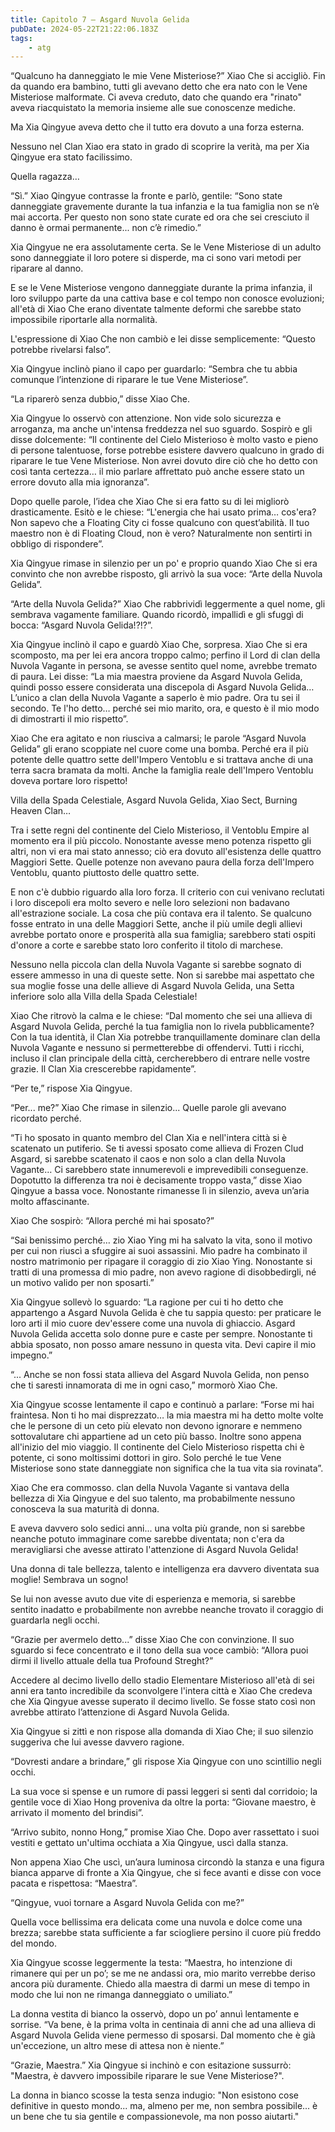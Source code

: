 ```yaml
---
title: Capitolo 7 – Asgard Nuvola Gelida
pubDate: 2024-05-22T21:22:06.183Z
tags:
    - atg
---
```



“Qualcuno ha danneggiato le mie Vene Misteriose?” Xiao Che si accigliò. Fin da quando era bambino, tutti gli avevano detto che era nato con le Vene Misteriose malformate. Ci aveva creduto, dato che quando era "rinato" aveva riacquistato la memoria insieme alle sue conoscenze mediche.


Ma Xia Qingyue aveva detto che il tutto era dovuto a una forza esterna.


Nessuno nel Clan Xiao era stato in grado di scoprire la verità, ma per Xia Qingyue era stato facilissimo.


Quella ragazza…


“Sì.” Xiao Qingyue contrasse la fronte e parlò, gentile: “Sono state danneggiate gravemente durante la tua infanzia e la tua famiglia non se n’è mai accorta. Per questo non sono state curate ed ora che sei cresciuto il danno è ormai permanente... non c’è rimedio.”


Xia Qingyue ne era assolutamente certa. Se le Vene Misteriose di un adulto sono danneggiate il loro potere si disperde, ma ci sono vari metodi per riparare al danno.


E se le Vene Misteriose vengono danneggiate durante la prima infanzia, il loro sviluppo parte da una cattiva base e col tempo non conosce evoluzioni; all'età di Xiao Che erano diventate talmente deformi che sarebbe stato impossibile riportarle alla normalità.


L'espressione di Xiao Che non cambiò e lei disse semplicemente: “Questo potrebbe rivelarsi falso”.


Xia Qingyue inclinò piano il capo per guardarlo: “Sembra che tu abbia comunque l’intenzione di riparare le tue Vene Misteriose”.


“La riparerò senza dubbio,” disse Xiao Che.


Xia Qingyue lo osservò con attenzione. Non vide solo sicurezza e arroganza, ma anche un'intensa freddezza nel suo sguardo. Sospirò e gli disse dolcemente: “Il continente del Cielo Misterioso è molto vasto e pieno di persone talentuose, forse potrebbe esistere davvero qualcuno in grado di riparare le tue Vene Misteriose. Non avrei dovuto dire ciò che ho detto con così tanta certezza… il mio parlare affrettato può anche essere stato un errore dovuto alla mia ignoranza”.


Dopo quelle parole, l’idea che Xiao Che si era fatto su di lei migliorò drasticamente. Esitò e le chiese: “L'energia che hai usato prima… cos'era? Non sapevo che a Floating City ci fosse qualcuno con quest’abilità. Il tuo maestro non è di Floating Cloud, non è vero? Naturalmente non sentirti in obbligo di rispondere”.


Xia Qingyue rimase in silenzio per un po' e proprio quando Xiao Che si era convinto che non avrebbe risposto, gli arrivò la sua voce: “Arte della Nuvola Gelida”.


“Arte della Nuvola Gelida?” Xiao Che rabbrividì leggermente a quel nome, gli sembrava vagamente familiare. Quando ricordò, impallidì e gli sfuggì di bocca: “Asgard Nuvola Gelida!?!?”.


Xia Qingyue inclinò il capo e guardò Xiao Che, sorpresa. Xiao Che si era scomposto, ma per lei era ancora troppo calmo; perfino il Lord di clan della Nuvola Vagante in persona, se avesse sentito quel nome, avrebbe tremato di paura. Lei disse: “La mia maestra proviene da Asgard Nuvola Gelida, quindi posso essere considerata una discepola di Asgard Nuvola Gelida… L’unico a clan della Nuvola Vagante a saperlo è mio padre. Ora tu sei il secondo. Te l'ho detto… perché sei mio marito, ora, e questo è il mio modo di dimostrarti il mio rispetto”.


Xiao Che era agitato e non riusciva a calmarsi; le parole “Asgard Nuvola Gelida” gli erano scoppiate nel cuore come una bomba. Perché era il più potente delle quattro sette dell'Impero Ventoblu e si trattava anche di una terra sacra bramata da molti. Anche la famiglia reale dell'Impero Ventoblu doveva portare loro rispetto!


Villa della Spada Celestiale, Asgard Nuvola Gelida, Xiao Sect, Burning Heaven Clan…


Tra i sette regni del continente del Cielo Misterioso, il Ventoblu Empire al momento era il più piccolo. Nonostante avesse meno potenza rispetto gli altri, non vi era mai stato annesso; ciò era dovuto all'esistenza delle quattro Maggiori Sette. Quelle potenze non avevano paura della forza dell'Impero Ventoblu, quanto piuttosto delle quattro sette.


E non c'è dubbio riguardo alla loro forza. Il criterio con cui venivano reclutati i loro discepoli era molto severo e nelle loro selezioni non badavano all'estrazione sociale. La cosa che più contava era il talento. Se qualcuno fosse entrato in una delle Maggiori Sette, anche il più umile degli allievi avrebbe portato onore e prosperità alla sua famiglia; sarebbero stati ospiti d'onore a corte e sarebbe stato loro conferito il titolo di marchese.


Nessuno nella piccola clan della Nuvola Vagante si sarebbe sognato di essere ammesso in una di queste sette. Non si sarebbe mai aspettato che sua moglie fosse una delle allieve di Asgard Nuvola Gelida, una Setta inferiore solo alla Villa della Spada Celestiale!


Xiao Che ritrovò la calma e le chiese: “Dal momento che sei una allieva di Asgard Nuvola Gelida, perché la tua famiglia non lo rivela pubblicamente? Con la tua identità, il Clan Xia potrebbe tranquillamente dominare clan della Nuvola Vagante e nessuno si permetterebbe di offendervi. Tutti i ricchi, incluso il clan principale della città, cercherebbero di entrare nelle vostre grazie. Il Clan Xia crescerebbe rapidamente”.


“Per te,” rispose Xia Qingyue.


“Per... me?” Xiao Che rimase in silenzio... Quelle parole gli avevano ricordato perché.


“Ti ho sposato in quanto membro del Clan Xia e nell'intera città si è scatenato un putiferio. Se ti avessi sposato come allieva di Frozen Clud Asgard, si sarebbe scatenato il caos e non solo a clan della Nuvola Vagante… Ci sarebbero state innumerevoli e imprevedibili conseguenze. Dopotutto la differenza tra noi è decisamente troppo vasta,” disse Xiao Qingyue a bassa voce. Nonostante rimanesse lì in silenzio, aveva un’aria molto affascinante.


Xiao Che sospirò: “Allora perché mi hai sposato?”


“Sai benissimo perché… zio Xiao Ying mi ha salvato la vita, sono il motivo per cui non riuscì a sfuggire ai suoi assassini. Mio padre ha combinato il nostro matrimonio per ripagare il coraggio di zio Xiao Ying. Nonostante si tratti di una promessa di mio padre, non avevo ragione di disobbedirgli, né un motivo valido per non sposarti.”


Xia Qingyue sollevò lo sguardo: “La ragione per cui ti ho detto che appartengo a Asgard Nuvola Gelida è che tu sappia questo: per praticare le loro arti il mio cuore dev'essere come una nuvola di ghiaccio. Asgard Nuvola Gelida accetta solo donne pure e caste per sempre. Nonostante ti abbia sposato, non posso amare nessuno in questa vita. Devi capire il mio impegno.”


“... Anche se non fossi stata allieva del Asgard Nuvola Gelida, non penso che ti saresti innamorata di me in ogni caso,” mormorò Xiao Che.


Xia Qingyue scosse lentamente il capo e continuò a parlare: “Forse mi hai fraintesa. Non ti ho mai disprezzato… la mia maestra mi ha detto molte volte che le persone di un ceto più elevato non devono ignorare e nemmeno sottovalutare chi appartiene ad un ceto più basso. Inoltre sono appena all'inizio del mio viaggio. Il continente del Cielo Misterioso rispetta chi è potente, ci sono moltissimi dottori in giro. Solo perché le tue Vene Misteriose sono state danneggiate non significa che la tua vita sia rovinata”.


Xiao Che era commosso. clan della Nuvola Vagante si vantava della bellezza di Xia Qingyue e del suo talento, ma probabilmente nessuno conosceva la sua maturità di donna.


E aveva davvero solo sedici anni... una volta più grande, non si sarebbe neanche potuto immaginare come sarebbe diventata; non c'era da meravigliarsi che avesse attirato l'attenzione di Asgard Nuvola Gelida!


Una donna di tale bellezza, talento e intelligenza era davvero diventata sua moglie! Sembrava un sogno!


Se lui non avesse avuto due vite di esperienza e memoria, si sarebbe sentito inadatto e probabilmente non avrebbe neanche trovato il coraggio di guardarla negli occhi.


“Grazie per avermelo detto...” disse Xiao Che con convinzione. Il suo sguardo si fece concentrato e il tono della sua voce cambiò: “Allora puoi dirmi il livello attuale della tua Profound Streght?”


Accedere al decimo livello dello stadio Elementare Misterioso all'età di sei anni era tanto incredibile da sconvolgere l'intera città e Xiao Che credeva che Xia Qingyue avesse superato il decimo livello. Se fosse stato così non avrebbe attirato l’attenzione di Asgard Nuvola Gelida.


Xia Qingyue si zittì e non rispose alla domanda di Xiao Che; il suo silenzio suggeriva che lui avesse davvero ragione.


“Dovresti andare a brindare,” gli rispose Xia Qingyue con uno scintillio negli occhi.


La sua voce si spense e un rumore di passi leggeri si sentì dal corridoio; la gentile voce di Xiao Hong proveniva da oltre la porta: “Giovane maestro, è arrivato il momento del brindisi”.


“Arrivo subito, nonno Hong,” promise Xiao Che. Dopo aver rassettato i suoi vestiti e gettato un'ultima occhiata a Xia Qingyue, uscì dalla stanza.


Non appena Xiao Che uscì, un’aura luminosa circondò la stanza e una figura bianca apparve di fronte a Xia Qingyue, che si fece avanti e disse con voce pacata e rispettosa: “Maestra”.


“Qingyue, vuoi tornare a Asgard Nuvola Gelida con me?”


Quella voce bellissima era delicata come una nuvola e dolce come una brezza; sarebbe stata sufficiente a far sciogliere persino il cuore più freddo del mondo.


Xia Qingyue scosse leggermente la testa: “Maestra, ho intenzione di rimanere qui per un po’; se me ne andassi ora, mio marito verrebbe deriso ancora più duramente. Chiedo alla maestra di darmi un mese di tempo in modo che lui non ne rimanga danneggiato o umiliato.”


La donna vestita di bianco la osservò, dopo un po’ annuì lentamente e sorrise. “Va bene, è la prima volta in centinaia di anni che ad una allieva di Asgard Nuvola Gelida viene permesso di sposarsi. Dal momento che è già un'eccezione, un altro mese di attesa non è niente.”


“Grazie, Maestra.” Xia Qingyue si inchinò e con esitazione sussurrò: "Maestra, è davvero impossibile riparare le sue Vene Misteriose?".


La donna in bianco scosse la testa senza indugio: "Non esistono cose definitive in questo mondo... ma, almeno per me, non sembra possibile... è un bene che tu sia gentile e compassionevole, ma non posso aiutarti."





